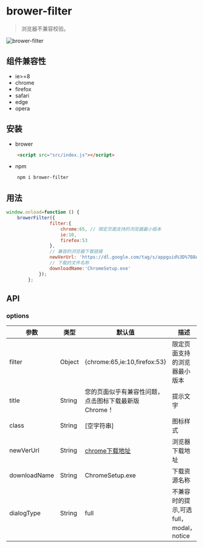 # brower-filter
> 浏览器不兼容校验。

![brower-filter](http://7u.isaacxu.com/brower.png)
## 组件兼容性
* ie>=8
* chrome
* firefox
* safari
* edge
* opera
## 安装
* brower
```html
    <script src="src/index.js"></script>
```
* npm
```html
    npm i brower-filter
```
## 用法
```javascript
window.onload=function () {
    browerFilter({
                filter:{
                    chrome:65, // 限定页面支持的浏览器最小版本
                    ie:10,
                    firefox:53
                },
                // 兼容的浏览器下载链接
                newVerUrl: 'https://dl.google.com/tag/s/appguid%3D%7B8A69D345-D564-463C-AFF1-A69D9E530F96%7D%26iid%3D%7B8E74F7DE-458E-65DD-EC25-16AB30074375%7D%26lang%3Dzh-CN%26browser%3D4%26usagestats%3D1%26appname%3DGoogle%2520Chrome%26needsadmin%3Dprefers%26ap%3Dx64-stable-statsdef_1%26installdataindex%3Dempty/update2/installers/ChromeSetup.exe',
                // 下载的文件名称
                downloadName:'ChromeSetup.exe'
            });
        };
```
## API
### options
|  参数   | 类型  |  默认值  |  描述  |
|  ----  | ----  | ----  | ----  |
| filter  | Object | {chrome:65,ie:10,firefox:53} |限定页面支持的浏览器最小版本|
| title  | String | 您的页面似乎有兼容性问题，点击图标下载最新版Chrome！ |提示文字|
| class  | String | [空字符串] |图标样式|
| newVerUrl  | String | [chrome下载地址](https://dl.google.com/tag/s/appguid%3D%7B8A69D345-D564-463C-AFF1-A69D9E530F96%7D%26iid%3D%7B8E74F7DE-458E-65DD-EC25-16AB30074375%7D%26lang%3Dzh-CN%26browser%3D4%26usagestats%3D1%26appname%3DGoogle%2520Chrome%26needsadmin%3Dprefers%26ap%3Dx64-stable-statsdef_1%26installdataindex%3Dempty/update2/installers/ChromeSetup.exe) |浏览器下载地址|
| downloadName  | String | ChromeSetup.exe |下载资源名称|
|dialogType|String| full | 不兼容时的提示,可选full，modal，notice |
